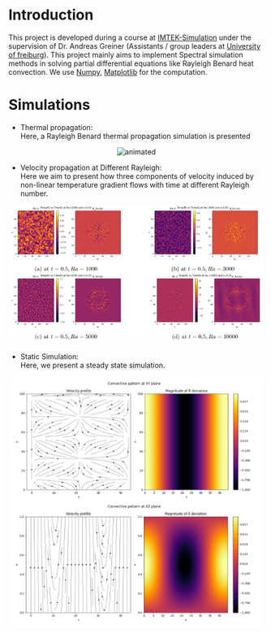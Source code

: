 # Introduction
This project is developed during a course at [IMTEK-Simulation](https://www.imtek.de/laboratories/simulation) under the supervision of Dr. Andreas Greiner (Assistants / group leaders at [University of freiburg](https://uni-freiburg.de/)). This project mainly aims to implement Spectral simulation methods in solving partial differential equations like Rayleigh Benard heat convection. We use [Numpy](https://numpy.org/), [Matplotlib](https://matplotlib.org/) for the computation.

# Simulations
* Thermal propagation:<br/>
Here, a Rayleigh Benard  thermal propagation simulation is presented <br/>
<p align="center">
  <img src="/plots/temp_ani.gif" alt="animated" width="600"/>     
</p>

* Velocity propagation at Different Rayleigh:<br/>
Here we aim to present how three components of velocity induced by non-linear temperature gradient flows with time at different Rayleigh number.<br/>
<p align="center">
  <img src="/plots/diff_ray.PNG" width="600"/>
</p>

* Static Simulation:<br/>
Here, we present a steady state simulation.<br/>
<p align="center">
  <img src="/plots/static.PNG" width="500"/>
</p> 


